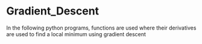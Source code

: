 # Gradient_Descent

In the following python programs, functions are used where their 
derivatives are used to find a local minimum using gradient descent
